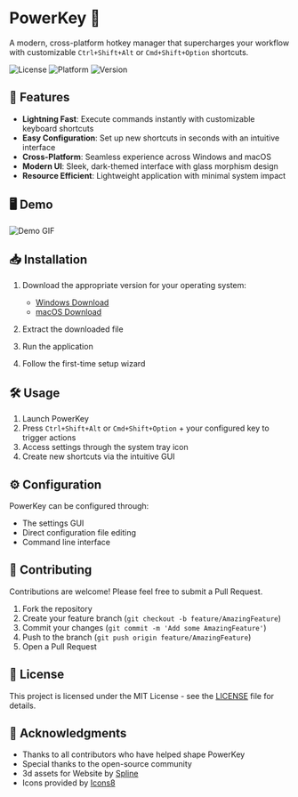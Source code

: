 # PowerKey 🎯

A modern, cross-platform hotkey manager that supercharges your workflow with customizable `Ctrl+Shift+Alt` or `Cmd+Shift+Option` shortcuts.

![License](https://img.shields.io/badge/license-MIT-blue.svg)
![Platform](https://img.shields.io/badge/platform-Windows%20%7C%20macOS-lightgrey.svg)
![Version](https://img.shields.io/badge/version-1.0.0-green.svg)

## 🚀 Features

- **Lightning Fast**: Execute commands instantly with customizable keyboard shortcuts
- **Easy Configuration**: Set up new shortcuts in seconds with an intuitive interface
- **Cross-Platform**: Seamless experience across Windows and macOS
- **Modern UI**: Sleek, dark-themed interface with glass morphism design
- **Resource Efficient**: Lightweight application with minimal system impact

## 🖥️ Demo

![Demo GIF](https://media.tenor.com/images/10844181262590199499.gif)

## 📥 Installation

1. Download the appropriate version for your operating system:
   - [Windows Download](https://github.com/user-attachments/files/18775243/superkey.zip)
   - [macOS Download](https://github.com/user-attachments/files/18775291/MacSuperkey.zip)

2. Extract the downloaded file
3. Run the application
4. Follow the first-time setup wizard

## 🛠️ Usage

1. Launch PowerKey
2. Press `Ctrl+Shift+Alt` or `Cmd+Shift+Option` + your configured key to trigger actions
3. Access settings through the system tray icon
4. Create new shortcuts via the intuitive GUI

## ⚙️ Configuration

PowerKey can be configured through:
- The settings GUI
- Direct configuration file editing
- Command line interface

## 🤝 Contributing

Contributions are welcome! Please feel free to submit a Pull Request.

1. Fork the repository
2. Create your feature branch (`git checkout -b feature/AmazingFeature`)
3. Commit your changes (`git commit -m 'Add some AmazingFeature'`)
4. Push to the branch (`git push origin feature/AmazingFeature`)
5. Open a Pull Request

## 📝 License

This project is licensed under the MIT License - see the [LICENSE](LICENSE) file for details.

## 🙏 Acknowledgments

- Thanks to all contributors who have helped shape PowerKey
- Special thanks to the open-source community
- 3d assets for Website by [Spline](https://spline.design/)
- Icons provided by [Icons8](https://icons8.com/)
